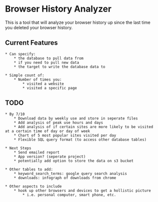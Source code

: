 # Browser History Analyzer

This is a tool that will analyze your browser history up since the last time you deleted your browser history.

## Current Features
    * Can specify:
        * the database to pull data from
        * if you need to pull new data
        * the target to write the database data to

    * Simple count of:
        * Number of times you:
            * visited a website
            * visited a specific page

## TODO
    * By 7/10
        * Download data by weekly use and store in seperate files
        * Add analysis of peak use hours and days
        * Add analysis of if certain sites are more likely to be visited at a certain time of day or day of week
        * Chart of 5 most popular sites visited per day
        * Flexible SQL query format (to access other database tables)

    * Next Steps
        * Send emailed report
        * App version? (seperate project)
        * potentially add option to store the data on s3 bucket

    * Other tables to add:
        * keyword_search_terms: google query search analysis
        * downloads: infograph of downloads from chrome

    * Other aspects to include
        * hook up other browsers and devices to get a hollistic picture
            * i.e. personal computer, smart phone, etc.

